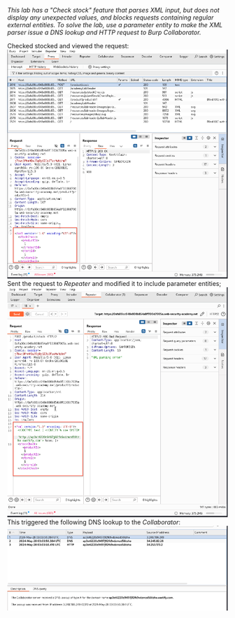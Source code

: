 *This lab has a "Check stock" feature that parses XML input, but does not display any unexpected values, and blocks requests containing regular external entities.
To solve the lab, use a parameter entity to make the XML parser issue a DNS lookup and HTTP request to Burp Collaborator.*

Checked stocked and viewed the request:
![Screenshot 2024-05-28 at 11.01.19 AM](images/Screenshot%202024-05-28%20at%2011.01.19%20AM.png)
Sent the request to *Repeater* and modified it to include parameter entities;
![Screenshot 2024-05-28 at 11.04.09 AM](images/Screenshot%202024-05-28%20at%2011.04.09%20AM.png)
This triggered the following DNS lookup to the *Collaborator*:
![Screenshot 2024-05-28 at 11.04.35 AM](images/Screenshot%202024-05-28%20at%2011.04.35%20AM.png)
